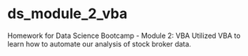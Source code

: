 # ds_module_2_vba
Homework for Data Science Bootcamp - Module 2: VBA
 Utilized VBA to learn how to automate our analysis of stock broker data.
